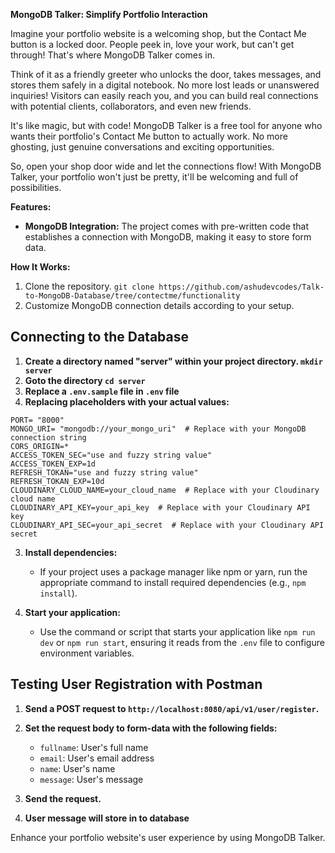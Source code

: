 **MongoDB Talker: Simplify Portfolio Interaction**

Imagine your portfolio website is a welcoming shop, but the Contact Me button is a locked door. People peek in, love your work, but can't get through! That's where MongoDB Talker comes in.

Think of it as a friendly greeter who unlocks the door, takes messages, and stores them safely in a digital notebook. No more lost leads or unanswered inquiries! Visitors can easily reach you, and you can build real connections with potential clients, collaborators, and even new friends.

It's like magic, but with code! MongoDB Talker is a free tool for anyone who wants their portfolio's Contact Me button to actually work. No more ghosting, just genuine conversations and exciting opportunities.

So, open your shop door wide and let the connections flow! With MongoDB Talker, your portfolio won't just be pretty, it'll be welcoming and full of possibilities.

**Features:**
- **MongoDB Integration:** The project comes with pre-written code that establishes a connection with MongoDB, making it easy to store form data.

**How It Works:**

1. Clone the repository. `git clone https://github.com/ashudevcodes/Talk-to-MongoDB-Database/tree/contectme/functionality`
2. Customize MongoDB connection details according to your setup.


## Connecting to the Database
1. **Create a directory named "server" within your project directory. `mkdir server`**
2. **Goto the directory `cd server`**
3. **Replace a `.env.sample` file in `.env` file**
4. **Replacing placeholders with your actual values:**

```
PORT= "8000"
MONGO_URI= "mongodb://your_mongo_uri"  # Replace with your MongoDB connection string
CORS_ORIGIN=*
ACCESS_TOKEN_SEC="use and fuzzy string value"
ACCESS_TOKEN_EXP=1d
REFRESH_TOKAN="use and fuzzy string value"
REFRESH_TOKAN_EXP=10d
CLOUDINARY_CLOUD_NAME=your_cloud_name  # Replace with your Cloudinary cloud name
CLOUDINARY_API_KEY=your_api_key  # Replace with your Cloudinary API key
CLOUDINARY_API_SEC=your_api_secret  # Replace with your Cloudinary API secret
```

3. **Install dependencies:**
   - If your project uses a package manager like npm or yarn, run the appropriate command to install required dependencies (e.g., `npm install`).

4. **Start your application:**
   - Use the command or script that starts your application like `npm run dev` or `npm run start`, ensuring it reads from the `.env` file to configure environment variables.

## Testing User Registration with Postman

1. **Send a POST request to `http://localhost:8080/api/v1/user/register`.**
2. **Set the request body to form-data with the following fields:**
   - `fullname`: User's full name
   - `email`: User's email address
   - `name`: User's name
   - `message`: User's message

3. **Send the request.**
4. **User message will store in to database**

Enhance your portfolio website's user experience by using MongoDB Talker.
